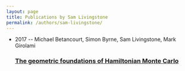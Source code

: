 ```yaml
---
layout: page
title: Publications by Sam Livingstone
permalink: /authors/sam-livingstone/
---
```


<ul class="post-list">
<li><span class='post-meta'>2017 -- Michael Betancourt, Simon Byrne, Sam Livingstone, Mark Girolami</span><h3><a class='post-link' href='../../the-geometric-foundations-of-hamiltonian-monte-carlo'>The geometric foundations of Hamiltonian Monte Carlo</a></h3></li>

</ul>
